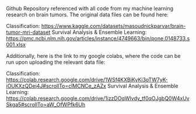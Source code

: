 Github Repository referenced with all code from my machine learning research on brain tumors. The original data files can be found here:

Classification: https://www.kaggle.com/datasets/masoudnickparvar/brain-tumor-mri-dataset
Survival Analysis & Ensemble Learning: https://pmc.ncbi.nlm.nih.gov/articles/instance/4749663/bin/pone.0148733.s001.xlsx

Additionally, here is the link to my google colabs, where the code can be run upon uploading the relevant data file:

Classification: https://colab.research.google.com/drive/1WSf4KXBjKyKi3oTW7yK-iOUKXzQDej4J#scrollTo=clMCNCe_zAZx
Survival Analysis & Ensemble Learning: https://colab.research.google.com/drive/1izzDOqWIvdy_tf0qOJgbQ0W4xUvSkga5#scrollTo=aW_OfWPfk6Uh
